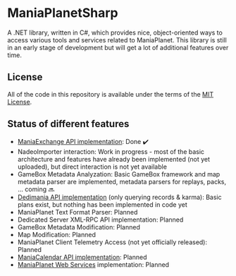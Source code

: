 # ManiaPlanetSharp
A .NET library, written in C#, which provides nice, object-oriented ways to access various tools and services related to ManiaPlanet.
This library is still in an early stage of development but will get a lot of additional features over time.

## License
All of the code in this repository is available under the terms of the [MIT License](https://tldrlegal.com/license/mit-license).

## Status of different features
- [ManiaExchange API implementation](https://api.mania-exchange.com/documents/reference): Done :heavy_check_mark:
- NadeoImporter interaction: Work in progress - most of the basic architecture and features have already been implemented (not yet uploaded), but direct interaction is not yet available
- GameBox Metadata Analyzation: Basic GameBox framework and map metadata parser are implemented, metadata parsers for replays, packs, ... coming :soon:
- [Dedimania API implementation](http://dedimania.net:8082/Dedimania) (only querying records & karma): Basic plans exist, but nothing has been implemented in code yet
- ManiaPlanet Text Format Parser: Planned
- Dedicated Server XML-RPC API implementation: Planned
- GameBox Metadata Modification: Planned
- Map Modification: Planned
- ManiaPlanet Client Telemetry Access (not yet officially released): Planned
- [ManiaCalendar API implementation](http://api.maniacalendar.com/doc): Planned
- [ManiaPlanet Web Services](https://forum.maniaplanet.com/viewforum.php?f=282) implementation: Planned
